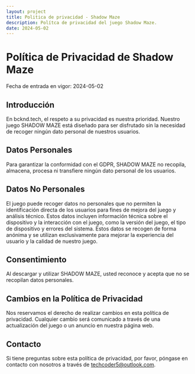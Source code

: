 ```yaml
---
layout: project
title: Politica de privacidad - Shadow Maze
description: Polítca de privacidad del juego Shadow Maze.
date: 2024-05-02
---
```


# Política de Privacidad de Shadow Maze

Fecha de entrada en vigor: 2024-05-02

## Introducción
En bcknd.tech, el respeto a su privacidad es nuestra prioridad. Nuestro juego SHADOW MAZE está diseñado para ser disfrutado sin la necesidad de recoger ningún dato personal de nuestros usuarios.

## Datos Personales
Para garantizar la conformidad con el GDPR, SHADOW MAZE no recopila, almacena, procesa ni transfiere ningún dato personal de los usuarios.

## Datos No Personales
El juego puede recoger datos no personales que no permiten la identificación directa de los usuarios para fines de mejora del juego y análisis técnico. Estos datos incluyen información técnica sobre el dispositivo y la interacción con el juego, como la versión del juego, el tipo de dispositivo y errores del sistema. Estos datos se recogen de forma anónima y se utilizan exclusivamente para mejorar la experiencia del usuario y la calidad de nuestro juego.

## Consentimiento
Al descargar y utilizar SHADOW MAZE, usted reconoce y acepta que no se recopilan datos personales.

## Cambios en la Política de Privacidad
Nos reservamos el derecho de realizar cambios en esta política de privacidad. Cualquier cambio será comunicado a través de una actualización del juego o un anuncio en nuestra página web.

## Contacto
Si tiene preguntas sobre esta política de privacidad, por favor, póngase en contacto con nosotros a través de techcoder5@outlook.com.

